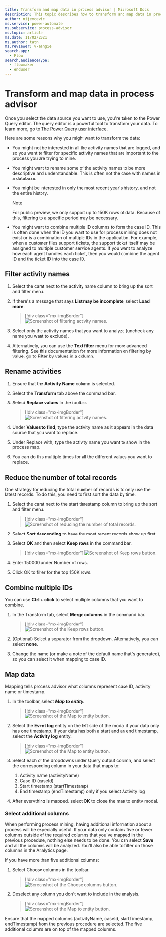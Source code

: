 ```yaml
---
title: Transform and map data in process advisor | Microsoft Docs
description: This topic describes how to transform and map data in process advisor.
author: nijemcevic 
ms.service: power-automate
ms.subservice: process-advisor
ms.topic: article
ms.date: 11/02/2021
ms.author: tatn
ms.reviewer: v-aangie
search.app: 
  - Flow
search.audienceType: 
  - flowmaker
  - enduser
---
```


# Transform and map data in process advisor

Once you select the data source you want to use, you're taken to the Power Query editor. The query editor is a powerful tool to transform your data. To learn more, go to [The Power Query user interface](/power-query/power-query-ui).

Here are some reasons why you might want to transform the data:

- You might not be interested in all the activity names that are logged, and so you want to filter for specific activity names that are important to the process you are trying to mine.

- You might want to rename some of the activity names to be more descriptive and understandable. This is often not the case with names in a database.

- You might be interested in only the most recent year's history, and not the entire history. 

    > [!NOTE]
    > For public preview, we only support up to 150K rows of data. Because of this, filtering to a specific period may be necessary.

- You might want to combine multiple ID columns to form the case ID. This is often done when the ID you want to use for process mining does not exist or is a combination of multiple IDs in the application. For example, when a customer files support tickets, the support ticket itself may be assigned to multiple customer service agents. If you want to analyze how each agent handles each ticket, then you would combine the agent ID and the ticket ID into the case ID.

## Filter activity names

1.	Select the carat next to the activity name column to bring up the sort and filter menu.

1.	If there's a message that says **List may be incomplete**, select **Load more**.

    > [!div class="mx-imgBorder"]
    > ![Screenshot of filtering activity names.](media/process-mining-transform/filter-activity.png "Filter activity names")

1. Select only the activity names that you want to analyze (uncheck any name you want to exclude).

1. Alternatively, you can use the **Text filter** menu for more advanced filtering. See this documentation for more information on filtering by value. go to [Filter by values in a column](/power-query/filter-values).

## Rename activities

1. Ensure that the **Activity Name** column is selected.

1. Select the **Transform** tab above the command bar.

1. Select **Replace values** in the toolbar.

    > [!div class="mx-imgBorder"]
    > ![Screenshot of filtering activity names.](media/process-mining-transform/replace-value.png "Filter activity names")

1. Under **Values to find**, type the activity name as it appears in the data source that you want to replace.

1. Under Replace with, type the activity name you want to show in the process map.

1. You can do this multiple times for all the different values you want to replace.

## Reduce the number of total records

One strategy for reducing the total number of records is to only use the latest records. To do this, you need to first sort the data by time.

1. Select the carat next to the start timestamp column to bring up the sort and filter menu.

    > [!div class="mx-imgBorder"]
    > ![Screenshot of reducing the number of total records.](media/process-mining-transform/reduce-records.png "Reduce the number of total records")

1. Select **Sort descending** to have the most recent records show up first.

1. Select **OK** and then select **Keep rows** in the command bar.

    > [!div class="mx-imgBorder"]
    > ![Screenshot of Keep rows button.](media/process-mining-transform/keep-rows.png "Keep rows button")

1. Enter 150000 under Number of rows.

1. Click OK to filter for the top 150K rows.

## Combine multiple IDs

You can use **Ctrl** + **click** to select multiple columns that you want to combine.

1. In the Transform tab, select **Merge columns** in the command bar.

    > [!div class="mx-imgBorder"]
    > ![Screenshot of the Keep rows button.](media/process-mining-transform/merge-columns.png "Keep rows button")

1. (Optional) Select a separator from the dropdown. Alternatively, you can select **none**.

1. Change the name (or make a note of the default name that's generated), so you can select it when mapping to case ID.

## Map data

Mapping tells process advisor what columns represent case ID, activity name or timestamp.

1. In the toolbar, select ***Map to entity***.

    > [!div class="mx-imgBorder"]
    > ![Screenshot of the Map to entity button.](media/process-mining-transform/map.png "Map to entity button")

1. Select the **Event log** entity on the left side of the modal if your data only has one timestamp. If your data has both a start and an end timestamp, select the **Activity log** entity.

    > [!div class="mx-imgBorder"]
    > ![Screenshot of the Map to entity button.](media/process-mining-transform/map-cdm.png "Map to entity button")

1. Select each of the dropdowns under Query output column, and select the corresponding column in your data that maps to:
    1. Activity name (activityName)
    1. Case ID (caseId)
    1. Start timestamp (startTimestamp)
    1. End timestamp (endTimestamp) only if you select Activity log

1. After everything is mapped, select **OK** to close the map to entity modal.

### Select additional columns

When performing process mining, having additional information about a process will be especially useful. If your data only contains five or fewer columns outside of the required columns that you've mapped in the previous procedure, nothing else needs to be done. You can select **Save** and all the columns will be analyzed. You'll also be able to filter on those columns in the Analytics page.

If you have more than five additional columns:

1. Select Choose columns in the toolbar.
 
    > [!div class="mx-imgBorder"]
    > ![Screenshot of the Choose columns button.](media/process-mining-transform/choose-columns.png "Choose columns button")

1. Deselect any column you don't want to include in the analysis.
 
    > [!div class="mx-imgBorder"]
    > ![Screenshot of the Map to entity button.](media/process-mining-transform/keep-columns.png "Map to entity button")

Ensure that the mapped columns (activityName, caseId, startTimestamp, endTimestamp) from the previous procedure are selected. The five additional columns are on top of the mapped columns.
